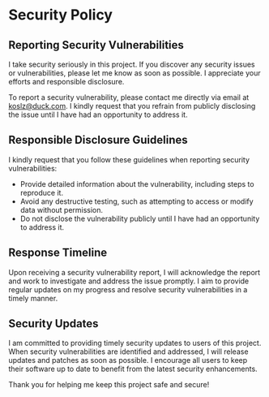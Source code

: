 # Security Policy

## Reporting Security Vulnerabilities

I take security seriously in this project. If you discover any security issues or vulnerabilities, please let me know as soon as possible. I appreciate your efforts and responsible disclosure.

To report a security vulnerability, please contact me directly via email at [koslz@duck.com](mailto:koslz@duck.com). I kindly request that you refrain from publicly disclosing the issue until I have had an opportunity to address it.

## Responsible Disclosure Guidelines

I kindly request that you follow these guidelines when reporting security vulnerabilities:

- Provide detailed information about the vulnerability, including steps to reproduce it.
- Avoid any destructive testing, such as attempting to access or modify data without permission.
- Do not disclose the vulnerability publicly until I have had an opportunity to address it.

## Response Timeline

Upon receiving a security vulnerability report, I will acknowledge the report and work to investigate and address the issue promptly. I aim to provide regular updates on my progress and resolve security vulnerabilities in a timely manner.

## Security Updates

I am committed to providing timely security updates to users of this project. When security vulnerabilities are identified and addressed, I will release updates and patches as soon as possible. I encourage all users to keep their software up to date to benefit from the latest security enhancements.

Thank you for helping me keep this project safe and secure!


